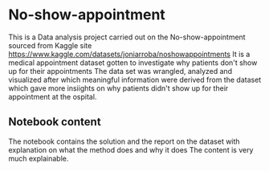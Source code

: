 # No-show-appointment
This is a Data analysis project carried out on the No-show-appointment sourced from Kaggle site https://www.kaggle.com/datasets/joniarroba/noshowappointments
It is a medical appointment dataset gotten to investigate why patients don't show up for their appointments
The data set was wrangled, analyzed and visualized after which meaningful information were derived from the dataset which gave more insiights on why patients didn't show up 
for their appointment at the ospital.

## Notebook content
The notebook contains the solution and the report on the dataset with explanation on what the method does and why it does
The content is very much explainable.

